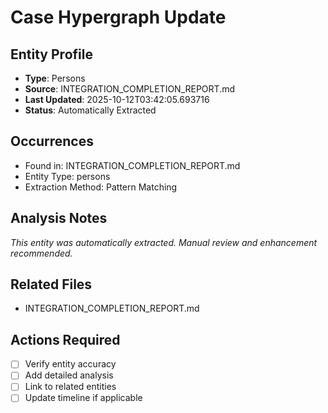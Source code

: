 # Case Hypergraph Update

## Entity Profile
- **Type**: Persons
- **Source**: INTEGRATION_COMPLETION_REPORT.md
- **Last Updated**: 2025-10-12T03:42:05.693716
- **Status**: Automatically Extracted

## Occurrences
- Found in: INTEGRATION_COMPLETION_REPORT.md
- Entity Type: persons
- Extraction Method: Pattern Matching

## Analysis Notes
*This entity was automatically extracted. Manual review and enhancement recommended.*

## Related Files
- INTEGRATION_COMPLETION_REPORT.md

## Actions Required
- [ ] Verify entity accuracy
- [ ] Add detailed analysis
- [ ] Link to related entities
- [ ] Update timeline if applicable
